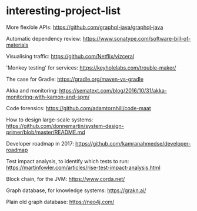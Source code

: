# interesting-project-list

More flexible APIs:
https://github.com/graphql-java/graphql-java

Automatic dependency review:
https://www.sonatype.com/software-bill-of-materials

Visualising traffic:
https://github.com/Netflix/vizceral

'Monkey testing' for services:
https://keyholelabs.com/trouble-maker/

The case for Gradle:
https://gradle.org/maven-vs-gradle

Akka and monitoring:
https://sematext.com/blog/2016/10/31/akka-monitoring-with-kamon-and-spm/

Code forensics:
https://github.com/adamtornhill/code-maat

How to design large-scale systems: 
https://github.com/donnemartin/system-design-primer/blob/master/README.md

Developer roadmap in 2017:
https://github.com/kamranahmedse/developer-roadmap

Test impact analysis, to identify which tests to run:
https://martinfowler.com/articles/rise-test-impact-analysis.html

Block chain, for the JVM:
https://www.corda.net/

Graph database, for knowledge systems:
https://grakn.ai/

Plain old graph database:
https://neo4j.com/
